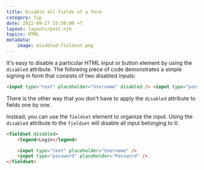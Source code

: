 ```yaml
---
title: Disable all fields of a form
category: Tip
date: 2022-09-27 15:50:00 +7
layout: layouts/post.njk
topics: HTML
metadata:
    image: disabled-fieldset.png
---
```


It's easy to disable a particular HTML input or button element by using the `disabled` attribute.
The following piece of code demonstrates a simple signing in form that consists of two disabled inputs:

```html
<input type="text" placeholder="Username" disabled /> <input type="password" placeholder="Password" disabled />
```

There is the other way that you don't have to apply the `disabled` attribute to fields one by one.

Instead, you can use the `fieldset` element to organize the input. Using the `disabled` attribute to the `fieldset` will disable all input belonging to it:

```html
<fieldset disabled>
    <legend>Login</legend>

    <input type="text" placeholder="Username" />
    <input type="password" placeholder="Password" />
</fieldset>
```
